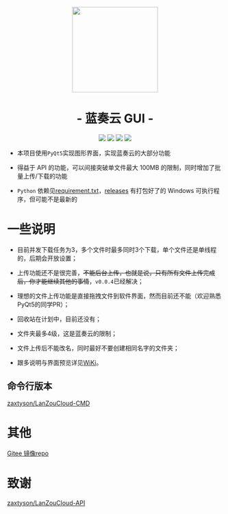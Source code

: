 <p align="center">
<img src="https://pc.woozooo.com/img/logo2.gif" width="200">
</p>

<h1 align="center">- 蓝奏云 GUI -</h1>

<p align="center">
<img src="https://img.shields.io/badge/version-0.0.4-blue?logo=iCloud">
<img src="https://img.shields.io/badge/support-Windows-blue?logo=Windows">
<img src="https://img.shields.io/badge/support-Linux-yellow?logo=Linux">
<img src="https://img.shields.io/badge/support-MacOS-green?logo=apple">
</p>

- 本项目使用`PyQt5`实现图形界面，实现蓝奏云的大部分功能

- 得益于 API 的功能，可以间接突破单文件最大 100MB 的限制，同时增加了批量上传/下载的功能

- `Python` 依赖见[requirement.txt](https://github.com/rachpt/lanzou-gui/blob/master/requirement.txt)，[releases](https://github.com/rachpt/lanzou-gui/releases) 有打包好了的 Windows 可执行程序，但可能不是最新的


# 一些说明
- 目前并发下载任务为3，多个文件时最多同时3个下载，单个文件还是单线程的，后期会开放设置；
- 上传功能还不是很完善，~~不能后台上传，也就是说，只有所有文件上传完成后，你才能继续其他的事情~~，`v0.0.4`已经解决；
- 理想的文件上传功能是直接拖拽文件到软件界面，然而目前还不能（欢迎熟悉PyQt5的同学PR）；

- 回收站在计划中，目前还没有；

- 文件夹最多4级，这是蓝奏云的限制；

- 文件上传后不能改名，同时最好不要创建相同名字的文件夹；

- 跟多说明与界面预览详见[WiKi](https://github.com/rachpt/lanzou-gui/wiki)。

## 命令行版本

[zaxtyson/LanZouCloud-CMD](https://github.com/zaxtyson/LanZouCloud-CMD)


# 其他

[Gitee 镜像repo](https://gitee.com/rachpt/lanzou-gui)

# 致谢

[zaxtyson/LanZouCloud-API](https://github.com/zaxtyson/LanZouCloud-API)
